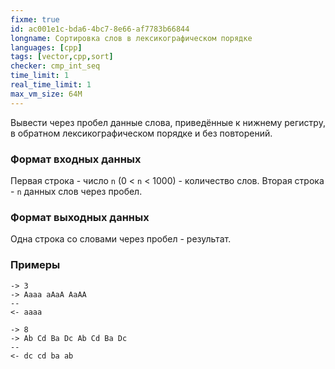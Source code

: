 ```yaml
---
fixme: true
id: ac001e1c-bda6-4bc7-8e66-af7783b66844
longname: Сортировка слов в лексикографическом порядке
languages: [cpp]
tags: [vector,cpp,sort]
checker: cmp_int_seq
time_limit: 1
real_time_limit: 1
max_vm_size: 64M
---
```


Вывести через пробел данные слова, приведённые к нижнему регистру,
в обратном лексикографическом порядке и без повторений.

### Формат входных данных

Первая строка - число `n` (0 < `n` < 1000) - количество слов.
Вторая строка - `n` данных слов через пробел.

### Формат выходных данных

Одна строка со словами через пробел - результат.

### Примеры

```
-> 3
-> Aaaa aAaA AaAA
--
<- aaaa
```

```
-> 8
-> Ab Cd Ba Dc Ab Cd Ba Dc
--
<- dc cd ba ab
```
